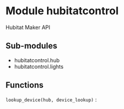 Module hubitatcontrol
=====================
Hubitat Maker API

Sub-modules
-----------
* hubitatcontrol.hub
* hubitatcontrol.lights

Functions
---------

    
`lookup_device(hub, device_lookup)`
: